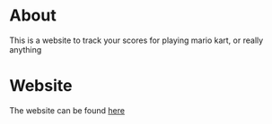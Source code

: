 # About
This is a website to track your scores for playing mario kart,  or really anything

# Website

The website can be found [here](https://trevorg73.web.illinois.edu/kart/login)